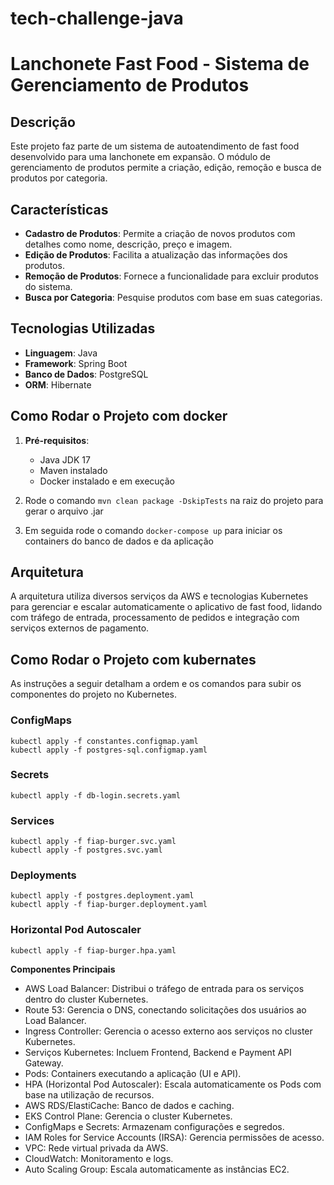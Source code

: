 # tech-challenge-java

# Lanchonete Fast Food - Sistema de Gerenciamento de Produtos

## Descrição

Este projeto faz parte de um sistema de autoatendimento de fast food desenvolvido para uma lanchonete em expansão. O módulo de gerenciamento de produtos permite a criação, edição, remoção e busca de produtos por categoria.

## Características

- **Cadastro de Produtos**: Permite a criação de novos produtos com detalhes como nome, descrição, preço e imagem.
- **Edição de Produtos**: Facilita a atualização das informações dos produtos.
- **Remoção de Produtos**: Fornece a funcionalidade para excluir produtos do sistema.
- **Busca por Categoria**: Pesquise produtos com base em suas categorias.


## Tecnologias Utilizadas

- **Linguagem**: Java
- **Framework**: Spring Boot
- **Banco de Dados**: PostgreSQL
- **ORM**: Hibernate

## Como Rodar o Projeto com docker

1. **Pré-requisitos**:
   - Java JDK 17
   - Maven instalado
   - Docker instalado e em execução

2. Rode o comando `mvn clean package -DskipTests` na raiz do projeto para gerar o arquivo .jar

3. Em seguida rode o comando `docker-compose up` para iniciar os containers do banco de dados e da aplicação

## Arquitetura
A arquitetura utiliza diversos serviços da AWS e tecnologias Kubernetes para gerenciar e escalar automaticamente o aplicativo de fast food, lidando com tráfego de entrada, processamento de pedidos e integração com serviços externos de pagamento.


## Como Rodar o Projeto com kubernates

As instruções a seguir detalham a ordem e os comandos para subir os componentes do projeto no Kubernetes.

### ConfigMaps
```
kubectl apply -f constantes.configmap.yaml
kubectl apply -f postgres-sql.configmap.yaml
```

### Secrets
```
kubectl apply -f db-login.secrets.yaml
```

### Services
```
kubectl apply -f fiap-burger.svc.yaml
kubectl apply -f postgres.svc.yaml
```

### Deployments
```
kubectl apply -f postgres.deployment.yaml
kubectl apply -f fiap-burger.deployment.yaml
```

### Horizontal Pod Autoscaler
```
kubectl apply -f fiap-burger.hpa.yaml
```




**Componentes Principais**
- AWS Load Balancer: Distribui o tráfego de entrada para os serviços dentro do cluster Kubernetes.
- Route 53: Gerencia o DNS, conectando solicitações dos usuários ao Load Balancer.
- Ingress Controller: Gerencia o acesso externo aos serviços no cluster Kubernetes.
- Serviços Kubernetes: Incluem Frontend, Backend e Payment API Gateway.
- Pods: Containers executando a aplicação (UI e API).
- HPA (Horizontal Pod Autoscaler): Escala automaticamente os Pods com base na utilização de recursos.
- AWS RDS/ElastiCache: Banco de dados e caching.
- EKS Control Plane: Gerencia o cluster Kubernetes.
- ConfigMaps e Secrets: Armazenam configurações e segredos.
- IAM Roles for Service Accounts (IRSA): Gerencia permissões de acesso.
- VPC: Rede virtual privada da AWS.
- CloudWatch: Monitoramento e logs.
- Auto Scaling Group: Escala automaticamente as instâncias EC2.
  